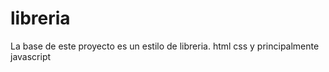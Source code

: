 # libreria
La base de este proyecto es un estilo de libreria. 
html
css
y principalmente javascript
